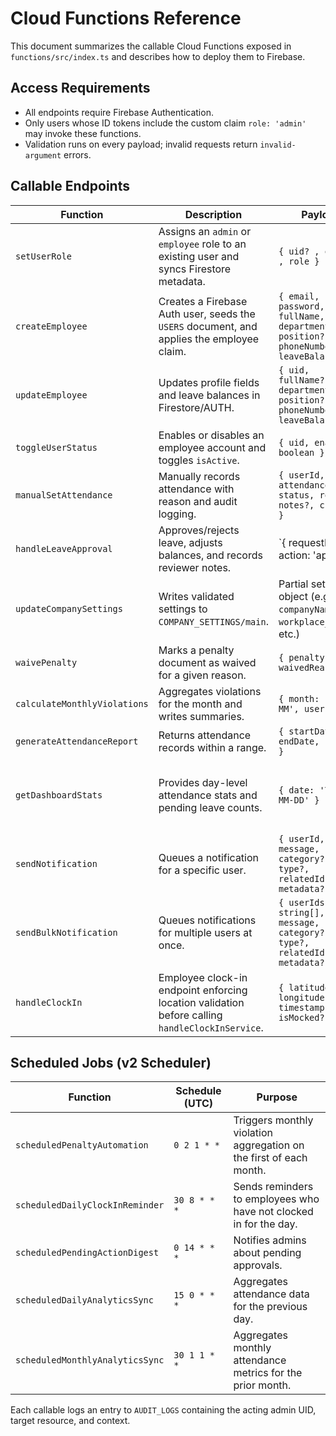 # Cloud Functions Reference

This document summarizes the callable Cloud Functions exposed in `functions/src/index.ts` and describes how to deploy them to Firebase.

## Access Requirements
- All endpoints require Firebase Authentication.
- Only users whose ID tokens include the custom claim `role: 'admin'` may invoke these functions.
- Validation runs on every payload; invalid requests return `invalid-argument` errors.

## Callable Endpoints
| Function | Description | Payload | Response |
| --- | --- | --- | --- |
| `setUserRole` | Assigns an `admin` or `employee` role to an existing user and syncs Firestore metadata. | `{ uid? , email? , role }` | `{ success: true, message }` |
| `createEmployee` | Creates a Firebase Auth user, seeds the `USERS` document, and applies the employee claim. | `{ email, password, fullName, department?, position?, phoneNumber?, leaveBalances? }` | `{ uid }` |
| `updateEmployee` | Updates profile fields and leave balances in Firestore/AUTH. | `{ uid, fullName?, department?, position?, phoneNumber?, leaveBalances? }` | `{ success: true }` |
| `toggleUserStatus` | Enables or disables an employee account and toggles `isActive`. | `{ uid, enable: boolean }` | `{ success: true }` |
| `manualSetAttendance` | Manually records attendance with reason and audit logging. | `{ userId, attendanceDate, status, reason, notes?, checks? }` | `{ success: true }` |
| `handleLeaveApproval` | Approves/rejects leave, adjusts balances, and records reviewer notes. | `{ requestId, action: 'approve' | 'reject', notes? }` | `{ success: true }` |
| `updateCompanySettings` | Writes validated settings to `COMPANY_SETTINGS/main`. | Partial settings object (e.g. `companyName`, `workplace_center`, etc.) | `{ success: true }` |
| `waivePenalty` | Marks a penalty document as waived for a given reason. | `{ penaltyId, waivedReason }` | `{ success: true }` |
| `calculateMonthlyViolations` | Aggregates violations for the month and writes summaries. | `{ month: 'YYYY-MM', userId? }` | `{ processed }` |
| `generateAttendanceReport` | Returns attendance records within a range. | `{ startDate, endDate, userId? }` | `{ total, records }` |
| `getDashboardStats` | Provides day-level attendance stats and pending leave counts. | `{ date: 'YYYY-MM-DD' }` | `{ attendance: { present, absent, halfDay, total }, pendingLeaves }` |
| `sendNotification` | Queues a notification for a specific user. | `{ userId, title, message, category?, type?, relatedId?, metadata? }` | `{ success: true }` |
| `sendBulkNotification` | Queues notifications for multiple users at once. | `{ userIds: string[], title, message, category?, type?, relatedId?, metadata? }` | `{ count }` |
| `handleClockIn` | Employee clock-in endpoint enforcing location validation before calling `handleClockInService`. | `{ latitude, longitude, timestamp?, isMocked? }` | `{ success: true, ... }` |

## Scheduled Jobs (v2 Scheduler)
| Function | Schedule (UTC) | Purpose |
| --- | --- | --- |
| `scheduledPenaltyAutomation` | `0 2 1 * *` | Triggers monthly violation aggregation on the first of each month. |
| `scheduledDailyClockInReminder` | `30 8 * * *` | Sends reminders to employees who have not clocked in for the day. |
| `scheduledPendingActionDigest` | `0 14 * * *` | Notifies admins about pending approvals. |
| `scheduledDailyAnalyticsSync` | `15 0 * * *` | Aggregates attendance data for the previous day. |
| `scheduledMonthlyAnalyticsSync` | `30 1 1 * *` | Aggregates monthly attendance metrics for the prior month. |

Each callable logs an entry to `AUDIT_LOGS` containing the acting admin UID, target resource, and context.

